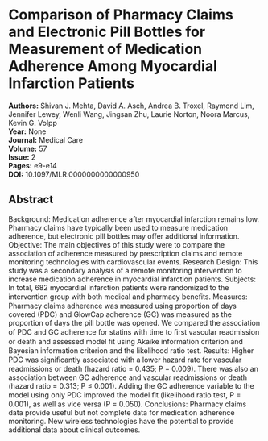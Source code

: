 # Comparison of Pharmacy Claims and Electronic Pill Bottles for Measurement of Medication Adherence Among Myocardial Infarction Patients

**Authors:** Shivan J. Mehta, David A. Asch, Andrea B. Troxel, Raymond Lim, Jennifer Lewey, Wenli Wang, Jingsan Zhu, Laurie Norton, Noora Marcus, Kevin G. Volpp  
**Year:** None  
**Journal:** Medical Care  
**Volume:** 57  
**Issue:** 2  
**Pages:** e9-e14  
**DOI:** 10.1097/MLR.0000000000000950  

## Abstract
Background: Medication adherence after myocardial infarction remains low. Pharmacy claims have typically been used to measure medication adherence, but electronic pill bottles may offer additional information. Objective: The main objectives of this study were to compare the association of adherence measured by prescription claims and remote monitoring technologies with cardiovascular events. Research Design: This study was a secondary analysis of a remote monitoring intervention to increase medication adherence in myocardial infarction patients. Subjects: In total, 682 myocardial infarction patients were randomized to the intervention group with both medical and pharmacy beneﬁts. Measures: Pharmacy claims adherence was measured using proportion of days covered (PDC) and GlowCap adherence (GC) was measured as the proportion of days the pill bottle was opened. We compared the association of PDC and GC adherence for statins with time to ﬁrst vascular readmission or death and assessed model ﬁt using Akaike information criterion and Bayesian information criterion and the likelihood ratio test. Results: Higher PDC was signiﬁcantly associated with a lower hazard rate for vascular readmissions or death (hazard ratio = 0.435; P = 0.009). There was also an association between GC adherence and vascular readmissions or death (hazard ratio = 0.313; P ≤ 0.001). Adding the GC adherence variable to the model using only PDC improved the model ﬁt (likelihood ratio test, P = 0.001), as well as vice versa (P = 0.050). Conclusions: Pharmacy claims data provide useful but not complete data for medication adherence monitoring. New wireless technologies have the potential to provide additional data about clinical outcomes.

